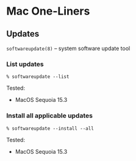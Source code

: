# Mac One-Liners

## Updates

`softwareupdate(8)` – system software update tool

### List updates

```shell
% softwareupdate --list
```

Tested:

- MacOS Sequoia 15.3

### Install all applicable updates

```shell
% softwareupdate --install --all
```

Tested:

- MacOS Sequoia 15.3
